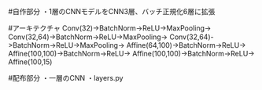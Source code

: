 #自作部分
・1層のCNNモデルをCNN3層、バッチ正規化6層に拡張

#アーキテクチャ
Conv(32)->BatchNorm->ReLU->MaxPooling->
Conv(32,64)->BatchNorm->ReLU->MaxPooling->
Conv(32,64)->BatchNorm->ReLU->MaxPooling->
Affine(64,100)->BatchNorm->ReLU->
Affine(100,100)->BatchNorm->ReLU->
Affine(100,100)->BatchNorm->ReLU->
Affine(100,15)

#配布部分
・一層のCNN
・layers.py
